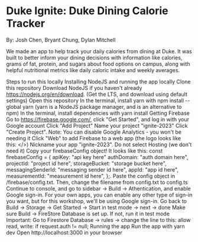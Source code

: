 # Duke Ignite: Duke Dining Calorie Tracker
By: Josh Chen, Bryant Chung, Dylan Mitchell

We made an app to help track your daily calories from dining at Duke. It was built to better inform your dining decisions with information like calories, grams of fat, protein, and sugars about food options on campus, along with helpful nutritional metrics like daily caloric intake and weekly averages. 

Steps to run this locally
Installing NodeJS and running the app locally
Clone this repository
Download NodeJS if you haven't already https://nodejs.org/en/download. (Get the LTS, and download using default settings)
Open this repository
In the terminal, install yarn with npm install --global yarn (yarn is a NodeJS package manager, and is an alternative to npm)
In the terminal, install dependencies with yarn install
Getting Firebase
Go to https://firebase.google.com/, click "Get Started", and log in with your Google account
Click "Add Project"
Name your project "ignite-2023"
Click "Create Project". Note: You can disable Google Analytics - you won't be needing it
Click "Web" to add Firebase to a web app (the logo looks like this: </>)
Nickname your app "ignite-2023". Do not select Hosting (we don't need it)
Copy your firebaseConfig object! It looks like this: const firebaseConfig = {   apiKey: "api key here"   authDomain: "auth domain here",   projectId: "project id here",   storageBucket: "storage bucket here",   messagingSenderId: "messaging sender id here",   appId: "app id here",   measurementId: "measurement id here", };.
Paste the config object in /firebase/config.txt. Then, change the filename from config.txt to config.ts
Continue to console, and go to sidebar -> Build -> Athentication, and enable Google sign-in. For your own apps, you can enable any other type of sign-in you want, but for this workshop, we'll be using Google sign-in.
Go back to Build -> Storage -> Get Started -> Start in test mode -> next -> done
Make sure Build -> FireStore Database is set up. If not, run it in test mode
Important: Go to Firestore Database -> rules -> change the line to this: allow read, write: if request.auth != null;
Running the app
Run the app with yarn dev
Open http://localhost:3000 in your browser
